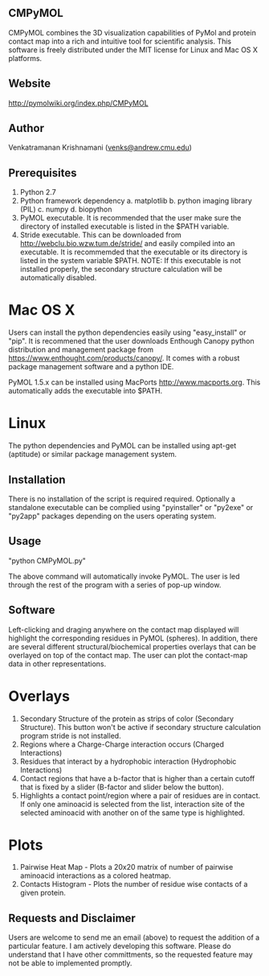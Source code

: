 CMPyMOL
-------
CMPyMOL combines the 3D visualization capabilities of PyMol and protein contact map into a rich and intuitive tool for scientific analysis. This software is freely distributed under the MIT license for Linux and Mac OS X platforms.

Website
-------
http://pymolwiki.org/index.php/CMPyMOL

Author
-------
Venkatramanan Krishnamani (venks@andrew.cmu.edu)

Prerequisites
-------------
1. Python 2.7
2. Python framework dependency
	a. matplotlib
	b. python imaging library (PIL)
	c. numpy
	d. biopython
3. PyMOL executable. It is recommended that the user make sure the directory of installed executable is listed in the $PATH variable.
4. Stride executable. This can be downloaded from http://webclu.bio.wzw.tum.de/stride/ and easily compiled into an executable. It is recommemded that the executable or its directory is listed in the system variable $PATH. NOTE: If this executable is not installed properly, the secondary structure calculation will be automatically disabled.

Mac OS X
========
Users can install the python dependencies easily using "easy_install" or "pip". It is recommened that the user downloads Enthough Canopy python distribution and management package from https://www.enthought.com/products/canopy/. It comes with a robust package management software and a python IDE.

PyMOL 1.5.x can be installed using MacPorts http://www.macports.org. This automatically adds the executable into $PATH.

Linux
=====
The python dependencies and PyMOL can be installed using apt-get (aptitude) or similar package management system.


Installation
------------
There is no installation of the script is required required. Optionally a standalone executable can be complied using "pyinstaller" or "py2exe" or "py2app" packages depending on the users operating system.

Usage
-----
"python CMPyMOL.py"

The above command will automatically invoke PyMOL. The user is led through the rest of the program with a series of pop-up window.

Software
--------
Left-clicking and draging anywhere on the contact map displayed will highlight the corresponding residues in PyMOL (spheres). In addition, there are several different structural/biochemical properties overlays that can be overlayed on top of the contact map. The user can plot the contact-map data in other representations.

Overlays
========
1. Secondary Structure of the protein as strips of color (Secondary Structure). This button won't be active if secondary structure calculation program stride is not installed.
2. Regions where a Charge-Charge interaction occurs (Charged Interactions)
3. Residues that interact by a hydrophobic interaction (Hydrophobic Interactions)
4. Contact regions that have a b-factor that is higher than a certain cutoff that is fixed by a slider (B-factor and slider below the button).
5. Highlights a contact point/region where a pair of residues are in contact. If only one aminoacid is selected from the list, interaction site of the selected aminoacid with another on of the same type is highlighted.

Plots
=====
1. Pairwise Heat Map - Plots a 20x20 matrix of number of pairwise aminoacid interactions as a colored heatmap.
2. Contacts Histogram - Plots the number of residue wise contacts of a given protein.

Requests and Disclaimer
-----------------------
Users are welcome to send me an email (above) to request the addition of a particular feature. I am actively developing this software. Please do understand that I have other committments, so the requested feature may not be able to implemented promptly.


